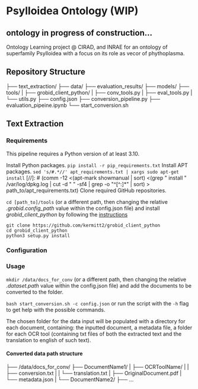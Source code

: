 # Psylloidea Ontology (WIP)
## ontology in progress of construction...
Ontology Learning project @ CIRAD, and INRAE for an ontology of superfamily Psylloidea with a focus on its role as vecor of phythoplasma.

## Repository Structure
├── text_extraction/
    ├── data/
    ├── evaluation_results/
    ├── models/
    ├── tools/
    |   ├── grobid_client_python/
    |   ├── conv_tools.py
    |   ├── eval_tools.py
    |   └── utils.py
    ├── config.json
    ├── conversion_pipeline.py
    ├── evaluation_pipeine.ipynb
    └── start_conversion.sh

## Text Extraction
### Requirements
This pipeline requires a Python version of at least 3.10.

Install Python packages.
```pip install -r pip_requirements.txt```
Install APT packages.
```sed 's/#.*//' apt_requirements.txt | xargs sudo apt-get install```
[//]: # (comm -12 <(apt-mark showmanual | sort) <(grep " install " /var/log/dpkg.log | cut -d " " -sf4 | grep -o "^[^:]*" | sort) > path_to/apt_requirements.txt)
Clone required GitHub repositories.

`cd [path_to]/tools` (or a different path, then changing the relative _.grobid.config_path_ value within the config.json file) and install _grobid_client_python_ by following the [instructions](https://github.com/kermitt2/grobid_client_python)
```
git clone https://github.com/kermitt2/grobid_client_python
cd grobid_client_python
python3 setup.py install
```
### Configuration


### Usage
`mkdir /data/docs_for_conv` (or a different path, then changing the relative _.dataset.path_ value within the config.json file) and add the documents to be converted to the folder. 

```bash start_conversion.sh -c config.json``` or run the script with the `-h` flag to get help with the possible commands.

The chosen folder for the data input will be populated with a directory for each document, containing: the inputted document, a metadata file, a folder for each OCR tool (containing txt files of both the extracted text and the translation to english of such text). 

#### Converted data path structure
├── /data/docs_for_conv/
    ├── DocumentName1/
    |   ├── OCRToolName/
    |   |   ├── conversion.txt
    |   |   └── translation.txt
    |   ├── OriginalDocument.pdf
    |   └── metadata.json
    |
    └── DocumentName2/
        ├── ...
